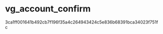 vg_account_confirm
==================
3ca1ff001641b492cb7f196f35a4c264943424c5e836b68391bca34023f751fc
